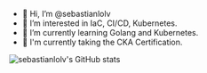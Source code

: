 - 👋 Hi, I’m @sebastianlolv
- 👀 I’m interested in IaC, CI/CD, Kubernetes.
- 🌱 I’m currently learning Golang and Kubernetes.
- 📰 I'm currently taking the CKA Certification.

![sebastianlolv's GitHub stats](https://github-readme-stats.vercel.app/api?username=sebastianlolv&count_private=true)

<!---
sebastianlolv/sebastianlolv is a ✨ special ✨ repository because its `README.md` (this file) appears on your GitHub profile.
You can click the Preview link to take a look at your changes.
--->
